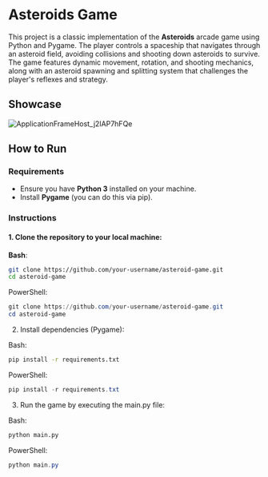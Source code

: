 # Asteroids Game

This project is a classic implementation of the **Asteroids** arcade game using Python and Pygame. The player controls a spaceship that navigates through an asteroid field, avoiding collisions and shooting down asteroids to survive. The game features dynamic movement, rotation, and shooting mechanics, along with an asteroid spawning and splitting system that challenges the player's reflexes and strategy.

## Showcase
![ApplicationFrameHost_j2IAP7hFQe](https://github.com/user-attachments/assets/32231279-d9a8-4888-9b40-8e604a053e05)


## How to Run

### Requirements
- Ensure you have **Python 3** installed on your machine.
- Install **Pygame** (you can do this via pip).

### Instructions

#### 1. Clone the repository to your local machine:

**Bash**:

```bash
git clone https://github.com/your-username/asteroid-game.git
cd asteroid-game
```

PowerShell:
```powershell
git clone https://github.com/your-username/asteroid-game.git
cd asteroid-game
```

2. Install dependencies (Pygame):

Bash:
```bash
pip install -r requirements.txt
```

PowerShell:
```powershell
pip install -r requirements.txt
```

3. Run the game by executing the main.py file:

Bash:
```bash
python main.py
```

PowerShell:
```powershell
python main.py
```
